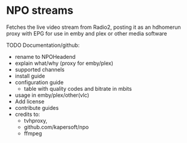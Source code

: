 # NPO streams

Fetches the live video stream from Radio2, posting it as an hdhomerun proxy with EPG for use in emby and plex or other media software

TODO Documentation/github:
* rename to NPOHeadend
* explain what/why (proxy for emby/plex)
* supported channels
* install guide
* configuration guide
    * table with quality codes and bitrate in mbits
* usage in emby/plex/other(vlc) 
* Add license
* contribute guides
* credits to:
    * tvhproxy, 
    * github.com/kapersoft/npo
    * ffmpeg
